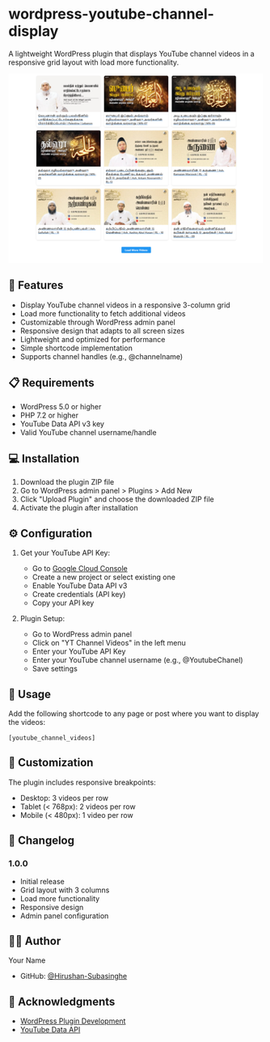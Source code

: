 # wordpress-youtube-channel-display
A lightweight WordPress plugin that displays YouTube channel videos in a responsive grid layout with load more functionality.

![Project Banner](Preview.png)


## 🚀 Features

- Display YouTube channel videos in a responsive 3-column grid
- Load more functionality to fetch additional videos
- Customizable through WordPress admin panel
- Responsive design that adapts to all screen sizes
- Lightweight and optimized for performance
- Simple shortcode implementation
- Supports channel handles (e.g., @channelname)

## 📋 Requirements

- WordPress 5.0 or higher
- PHP 7.2 or higher
- YouTube Data API v3 key
- Valid YouTube channel username/handle

## 💻 Installation

1. Download the plugin ZIP file
2. Go to WordPress admin panel > Plugins > Add New
3. Click "Upload Plugin" and choose the downloaded ZIP file
4. Activate the plugin after installation

## ⚙️ Configuration

1. Get your YouTube API Key:
   - Go to [Google Cloud Console](https://console.cloud.google.com)
   - Create a new project or select existing one
   - Enable YouTube Data API v3
   - Create credentials (API key)
   - Copy your API key

2. Plugin Setup:
   - Go to WordPress admin panel
   - Click on "YT Channel Videos" in the left menu
   - Enter your YouTube API Key
   - Enter your YouTube channel username (e.g., @YoutubeChanel)
   - Save settings

## 🎯 Usage

Add the following shortcode to any page or post where you want to display the videos:

```
[youtube_channel_videos]
```

## 🎨 Customization

The plugin includes responsive breakpoints:
- Desktop: 3 videos per row
- Tablet (< 768px): 2 videos per row
- Mobile (< 480px): 1 video per row

## 📝 Changelog

### 1.0.0
- Initial release
- Grid layout with 3 columns
- Load more functionality
- Responsive design
- Admin panel configuration


## 👨‍💻 Author

Your Name
- GitHub: [@Hirushan-Subasinghe](https://github.com/Hirushan-Subasinghe)

## 🙏 Acknowledgments

- [WordPress Plugin Development](https://developer.wordpress.org/plugins/)
- [YouTube Data API](https://developers.google.com/youtube/v3)
